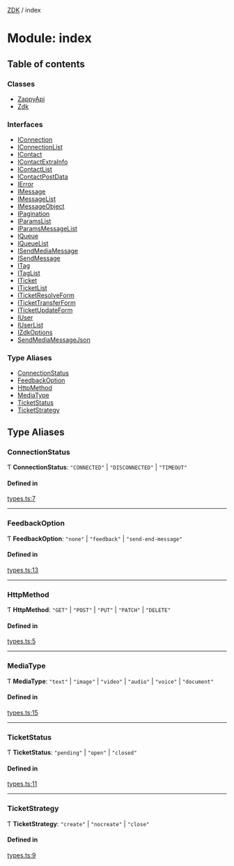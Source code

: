 [ZDK](../README.md) / index

# Module: index

## Table of contents

### Classes

- [ZappyApi](../classes/index.ZappyApi.md)
- [Zdk](../classes/index.Zdk.md)

### Interfaces

- [IConnection](../interfaces/index.IConnection.md)
- [IConnectionList](../interfaces/index.IConnectionList.md)
- [IContact](../interfaces/index.IContact.md)
- [IContactExtraInfo](../interfaces/index.IContactExtraInfo.md)
- [IContactList](../interfaces/index.IContactList.md)
- [IContactPostData](../interfaces/index.IContactPostData.md)
- [IError](../interfaces/index.IError.md)
- [IMessage](../interfaces/index.IMessage.md)
- [IMessageList](../interfaces/index.IMessageList.md)
- [IMessageObject](../interfaces/index.IMessageObject.md)
- [IPagination](../interfaces/index.IPagination.md)
- [IParamsList](../interfaces/index.IParamsList.md)
- [IParamsMessageList](../interfaces/index.IParamsMessageList.md)
- [IQueue](../interfaces/index.IQueue.md)
- [IQueueList](../interfaces/index.IQueueList.md)
- [ISendMediaMessage](../interfaces/index.ISendMediaMessage.md)
- [ISendMessage](../interfaces/index.ISendMessage.md)
- [ITag](../interfaces/index.ITag.md)
- [ITagList](../interfaces/index.ITagList.md)
- [ITicket](../interfaces/index.ITicket.md)
- [ITicketList](../interfaces/index.ITicketList.md)
- [ITicketResolveForm](../interfaces/index.ITicketResolveForm.md)
- [ITicketTransferForm](../interfaces/index.ITicketTransferForm.md)
- [ITicketUpdateForm](../interfaces/index.ITicketUpdateForm.md)
- [IUser](../interfaces/index.IUser.md)
- [IUserList](../interfaces/index.IUserList.md)
- [IZdkOptions](../interfaces/index.IZdkOptions.md)
- [SendMediaMessageJson](../interfaces/index.SendMediaMessageJson.md)

### Type Aliases

- [ConnectionStatus](index.md#connectionstatus)
- [FeedbackOption](index.md#feedbackoption)
- [HttpMethod](index.md#httpmethod)
- [MediaType](index.md#mediatype)
- [TicketStatus](index.md#ticketstatus)
- [TicketStrategy](index.md#ticketstrategy)

## Type Aliases

### ConnectionStatus

Ƭ **ConnectionStatus**: ``"CONNECTED"`` \| ``"DISCONNECTED"`` \| ``"TIMEOUT"``

#### Defined in

[types.ts:7](https://github.com/innovtech-developers/zdk/blob/7db792f8d0888698b5c087a743b692e20fed3a78/src/types.ts#L7)

___

### FeedbackOption

Ƭ **FeedbackOption**: ``"none"`` \| ``"feedback"`` \| ``"send-end-message"``

#### Defined in

[types.ts:13](https://github.com/innovtech-developers/zdk/blob/7db792f8d0888698b5c087a743b692e20fed3a78/src/types.ts#L13)

___

### HttpMethod

Ƭ **HttpMethod**: ``"GET"`` \| ``"POST"`` \| ``"PUT"`` \| ``"PATCH"`` \| ``"DELETE"``

#### Defined in

[types.ts:5](https://github.com/innovtech-developers/zdk/blob/7db792f8d0888698b5c087a743b692e20fed3a78/src/types.ts#L5)

___

### MediaType

Ƭ **MediaType**: ``"text"`` \| ``"image"`` \| ``"video"`` \| ``"audio"`` \| ``"voice"`` \| ``"document"``

#### Defined in

[types.ts:15](https://github.com/innovtech-developers/zdk/blob/7db792f8d0888698b5c087a743b692e20fed3a78/src/types.ts#L15)

___

### TicketStatus

Ƭ **TicketStatus**: ``"pending"`` \| ``"open"`` \| ``"closed"``

#### Defined in

[types.ts:11](https://github.com/innovtech-developers/zdk/blob/7db792f8d0888698b5c087a743b692e20fed3a78/src/types.ts#L11)

___

### TicketStrategy

Ƭ **TicketStrategy**: ``"create"`` \| ``"nocreate"`` \| ``"close"``

#### Defined in

[types.ts:9](https://github.com/innovtech-developers/zdk/blob/7db792f8d0888698b5c087a743b692e20fed3a78/src/types.ts#L9)
